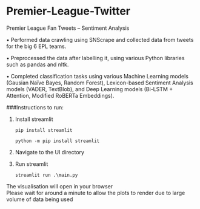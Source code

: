 # Premier-League-Twitter
Premier League Fan Tweets – Sentiment Analysis

•	Performed data crawling using SNScrape and collected data from tweets for the big 6 EPL teams. 

•	Preprocessed the data after labelling it, using various Python libraries such as pandas and nltk. 

•	Completed classification tasks using various Machine Learning models (Gausian Naïve Bayes, Random Forest), Lexicon-based Sentiment Analysis models (VADER, TextBlob), and Deep Learning models (Bi-LSTM + Attention, Modified RoBERTa Embeddings). 


###Instructions to run:

1. Install streamlit

    `pip install streamlit`

    `python -m pip install streamlit`

2. Navigate to the UI directory

3. Run streamlit

    `streamlit run .\main.py`

The visualisation will open in your browser </br>
Please wait for around a minute to allow the plots to render due to large volume of data being used


